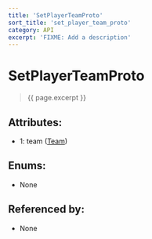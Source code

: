 ```yaml
---
title: 'SetPlayerTeamProto'
sort_title: 'set_player_team_proto'
category: API
excerpt: 'FIXME: Add a description'
---
```


[comment]: <> (THIS PART IS GENERATED - AKA DON'T EDIT THIS PART MANUALLY)

# SetPlayerTeamProto

> {{ page.excerpt }}

## Attributes:

- 1: team ([Team](../../enums/Team/))

## Enums:

- None

## Referenced by:

- None

[comment]: <> (YOU CAN EDIT AFTER THIS)
